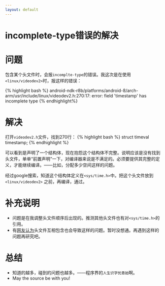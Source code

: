 ```yaml
---
layout: default
---
```


incomplete-type错误的解决
==========================


问题
====
包含某个头文件时，会报`incomplte-type`的错误。我这次是在使用`<linux/videodev2>`时，报这样的错误：

{% highlight bash %}
android-ndk-r8b/platforms/android-8/arch-arm/usr/include/linux/videodev2.h:270:17:
error: field 'timestamp' has incomplete type
{% endhighlight%}

解决
====
打开`videodev2.h`文件，找到270行：
{% highlight bash %}
struct timeval timestamp;
{% endhighlight %}

可以看到是声明了一个结构体，现在抱怨这个结构体不完整。说明应该是没有找到
头文件，单单“前置声明”一下，对编译器来说是不满足的。必须要提供其完整的定
义，才能继续编译。——比如，分配多少空间这样的问题。

经过google搜索，知道这个结构体定义在`<sys/time.h>`中。把这个头文件放到`<linux/videodev2>`
之前，再编译，通过。

补充说明
========
- 问题是在我调整头文件顺序后出现的。推测其他头文件也有对`<sys/time.h>`的引用。
- 有[网友认为][1]头文件互相包含也会导致这样的问题。暂时没想通。再遇到这样的问题再研究吧。


总结
====
- 知道的越多，碰到的问题也越多。——程序界的`人生识字忧患始`啊。
- May the source be with you!


[1]: http://stackoverflow.com/questions/3999400/error-field-has-an-incomplete-type
